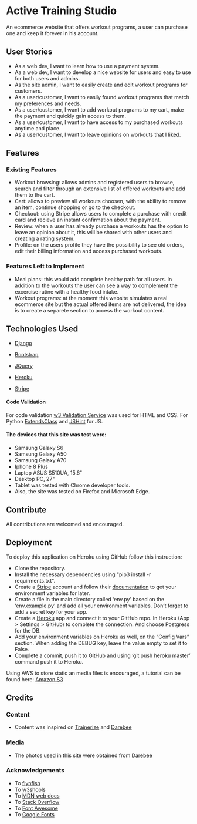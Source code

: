 # Active Training Studio

An ecommerce website that offers workout programs, a user can purchase one and keep it forever in his account.
 
## User Stories
 
- As a web dev, I want to learn how to use a payment system.
- Aa a web dev, I want to develop a nice website for users and easy to use for both users and admins.
- As the site admin, I want to easily create and edit workout programs for customers.
- As a user/customer, I want to easily found workout programs that match my preferences and needs.
- As a user/customer, I want to add workout programs to my cart, make the payment and quickly gain access to them.
- As a user/customer, I want to have access to my purchased workouts anytime and place.
- As a user/customer, I want to leave opinions on workouts that I liked.

## Features
 
### Existing Features
- Workout browsing: allows admins and registered users to browse, search and filter through an extensive list of offered workouts and add them to the cart.
- Cart: allows to preview all workouts choosen, with the ability to remove an item, continue shopping or go to the checkout.
- Checkout: using Stripe allows users to complete a purchase with credit card and recieve an instant confirmation about the payment.
- Review: when a user has already purchase a workouts has the option to leave an opinion about it, this will be shared with other users and creating a rating system.
- Profile: on the users profile they have the possibility to see old orders, edit their billing information and access purchased workouts.

### Features Left to Implement
- Meal plans: this would add complete healthy path for all users. In addition to the workouts the user can see a way to complement the excercise rutine with a healthy food intake.
- Workout programs: at the moment this website simulates a real ecommerce site but the actual offered items are not delivered, the idea is to create a separete section to access the workout content.

## Technologies Used

- [Django](https://www.djangoproject.com/)

- [Bootstrap](https://getbootstrap.com/)

- [JQuery](https://jquery.com)

- [Heroku](https://www.heroku.com/)

- [Stripe](https://stripe.com/)

#### Code Validation

For code validation [w3 Validation Service](https://w3.org/) was used for HTML and CSS. For Python [ExtendsClass](https://extendsclass.com/python-tester.html) and [JSHint](https://jshint.com/) for JS.

#### The devices that this site was test were:

- Samsung Galaxy S6
- Samsung Galaxy A50
- Samsung Galaxy A70
- Iphone 8 Plus
- Laptop ASUS S510UA, 15.6"
- Desktop PC, 27"
- Tablet was tested with Chrome developer tools.
- Also, the site was tested on Firefox and Microsoft Edge.

## Contribute
All contributions are welcomed and encouraged.

## Deployment

To deploy this application on Heroku using GitHub follow this instruction:

- Clone the repository.
- Install the necessary dependencies using "pip3 install -r requirments.txt".
- Create a [Stripe](https://stripe.com/) account and follow their [documentation](https://stripe.com/docs/checkout/integration-builder) to get your environment variables for later.
- Create a file in the main directory called ‘env.py’ based on the ‘env.example.py’ and add all your environment variables. Don’t forget to add a secret key for your app.
- Create a [Heroku](https://www.heroku.com/) app and connect it to your GitHub repo. In Heroku (App > Settings > GitHub) to complete the connection. And choose Postgress for the DB.
- Add your environment variables on Heroku as well, on the “Config Vars” section. When adding the DEBUG key, leave the value empty to set it to False.
- Complete a commit, push it to GitHub and using ‘git push heroku master’ command push it to Heroku.

Using AWS to store static an media files is encouraged, a tutorial can be found here: [Amazon S3](https://docs.aws.amazon.com/AmazonS3/latest/userguide/GetStartedWithS3.html)


## Credits

### Content
- Content was inspired on [Trainerize](https://www.trainerize.com/) and [Darebee](https://darebee.com/)

### Media
- The photos used in this site were obtained from [Darebee](https://darebee.com/)

### Acknowledgements

- To [flynfish](https://stackoverflow.com/questions/7862233/twitter-bootstrap-tabs-go-to-specific-tab-on-page-reload-or-hyperlink)
- To [w3shools](https://www.w3schools.com/)
- To [MDN web docs](https://developer.mozilla.org/)
- To [Stack Overflow](https://stackoverflow.com/)
- To [Font Awesome](https://fontawesome.com/)
- To [Google Fonts](https://fonts.google.com/)